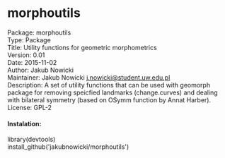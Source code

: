 # **morphoutils**

Package: morphoutils  
Type: Package  
Title: Utility functions for geometric morphometrics  
Version: 0.01  
Date: 2015-11-02  
Author: Jakub Nowicki  
Maintainer: Jakub Nowicki <j.nowicki@student.uw.edu.pl>  
Description: A set of utility functions that can be used with geomorph package for removing speicfied landmarks 
(change.curves) and dealing with bilateral symmetry (based on OSymm function by Annat Harber).  
License: GPL-2  

#### **Instalation:**
library(devtools)  
install_github('jakubnowicki/morphoutils')

